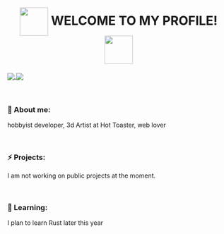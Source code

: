 <h1 align="center"><img align="center" src="https://media.giphy.com/media/jof1Ck9hcZIOlQyzDL/giphy.gif" width="64"/> WELCOME TO MY PROFILE! <img align="center" src="https://media.giphy.com/media/jof1Ck9hcZIOlQyzDL/giphy.gif" width="64"/></h1>

<a align="center" href="https://github.com/najiimi">
  <img align="center" src="https://github-readme-streak-stats.herokuapp.com/?user=najiimi&theme=radical&hide_border=true" />
</a>
<a align="center" href="https://github.com/najiimi">
  <img align="center" src="https://github-readme-stats.vercel.app/api?username=najiimi&show_icons=true&theme=radical&hide_border=true" />
</a>

<br>
<br>
<br>
<h3>🔭 About me:</h3>
<p>hobbyist developer, 3d Artist at Hot Toaster, web lover</p>
<br>
<h3>⚡ Projects: </h3>
<p>I am not working on public projects at the moment.</p>
<br>
<h3>🌱 Learning:</h3>
<p>I plan to learn Rust later this year</p>
<br>
